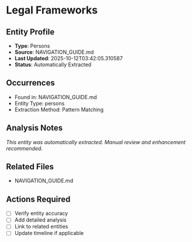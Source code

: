 # Legal Frameworks

## Entity Profile
- **Type**: Persons
- **Source**: NAVIGATION_GUIDE.md
- **Last Updated**: 2025-10-12T03:42:05.310587
- **Status**: Automatically Extracted

## Occurrences
- Found in: NAVIGATION_GUIDE.md
- Entity Type: persons
- Extraction Method: Pattern Matching

## Analysis Notes
*This entity was automatically extracted. Manual review and enhancement recommended.*

## Related Files
- NAVIGATION_GUIDE.md

## Actions Required
- [ ] Verify entity accuracy
- [ ] Add detailed analysis
- [ ] Link to related entities
- [ ] Update timeline if applicable
